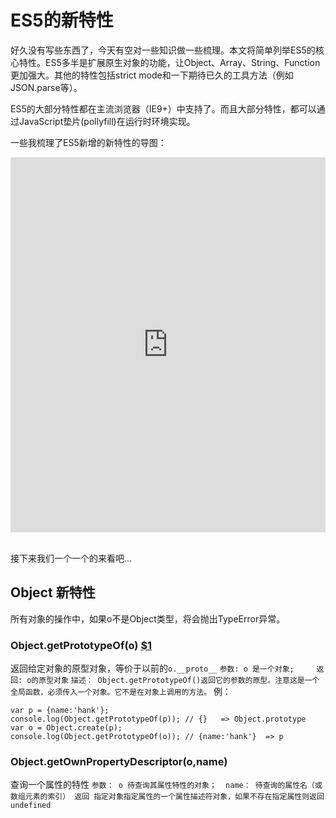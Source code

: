 # ES5的新特性

好久没有写些东西了，今天有空对一些知识做一些梳理。本文将简单列举ES5的核心特性。ES5多半是扩展原生对象的功能，让Object、Array、String、Function更加强大。其他的特性包括strict mode和一下期待已久的工具方法（例如JSON.parse等）。

ES5的大部分特性都在主流浏览器（IE9+）中支持了。而且大部分特性，都可以通过JavaScript垫片(pollyfill)在运行时环境实现。

一些我梳理了ES5新增的新特性的导图：
<iframe id="embed_dom" name="embed_dom" frameborder="0" style="display:block;width:100%; height:600px;" src="https://www.processon.com/embed/mind/5852a97ae4b05a02847b559e"></iframe><br/>

接下来我们一个一个的来看吧...
## Object 新特性
所有对象的操作中，如果o不是Object类型，将会抛出TypeError异常。
### Object.getPrototypeOf(o) [$1](https://developer.mozilla.org/en/JavaScript/Reference/Global_Objects/Object/GetPrototypeOf)
返回给定对象的原型对象，等价于以前的`o.__proto__`
`参数: o 是一个对象;     返回: o的原型对象`
`描述： Object.getPrototypeOf()返回它的参数的原型。注意这是一个全局函数，必须传入一个对象。它不是在对象上调用的方法。`
例：
```
var p = {name:'hank'};
console.log(Object.getPrototypeOf(p)); // {}   => Object.prototype
var o = Object.create(p);
console.log(Object.getPrototypeOf(o)); // {name:'hank'}  => p
```

### Object.getOwnPropertyDescriptor(o,name)
查询一个属性的特性
`参数：
  o 待查询其属性特性的对象； 
  name： 待查询的属性名（或数组元素的索引）
返回
  指定对象指定属性的一个属性描述符对象，如果不存在指定属性则返回undefined`





